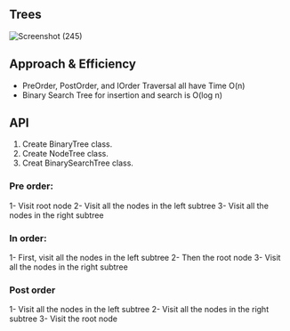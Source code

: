 ## Trees

![Screenshot (245)](https://user-images.githubusercontent.com/98957434/165410756-883715c5-ae3e-44ea-a7d8-dd0dcb3059a9.png)


## Approach & Efficiency

* PreOrder, PostOrder, and IOrder Traversal all have Time O(n)
* Binary Search Tree for insertion and search is O(log n)


## API

1. Create BinaryTree class.
2. Create NodeTree class.
3. Creat BinarySearchTree class.


### Pre order:

1- Visit root node
2- Visit all the nodes in the left subtree
3- Visit all the nodes in the right subtree

### In order:
1- First, visit all the nodes in the left subtree
2- Then the root node
3- Visit all the nodes in the right subtree

### Post order
1- Visit all the nodes in the left subtree
2- Visit all the nodes in the right subtree
3- Visit the root node